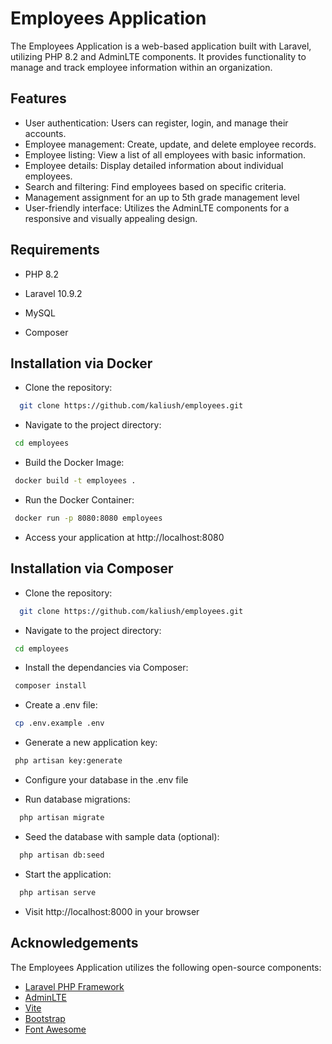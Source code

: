 
# Employees Application

The Employees Application is a web-based application built with Laravel, utilizing PHP 8.2 and AdminLTE components. It provides functionality to manage and track employee information within an organization.
## Features

- User authentication: Users can register, login, and manage their accounts.
- Employee management: Create, update, and delete employee records.
- Employee listing: View a list of all employees with basic information.
- Employee details: Display detailed information about individual employees.
- Search and filtering: Find employees based on specific criteria.
- Management assignment for an up to 5th grade management level
- User-friendly interface: Utilizes the AdminLTE components for a responsive and visually appealing design.


## Requirements

- PHP 8.2

- Laravel 10.9.2

- MySQL

- Composer

## Installation via Docker

- Clone the repository:

```bash
  git clone https://github.com/kaliush/employees.git
```
- Navigate to the project directory:
 ```bash
  cd employees
```   
- Build the Docker Image:
 ```bash
  docker build -t employees .
```  
- Run the Docker Container:
 ```bash
  docker run -p 8080:8080 employees
```  
- Access your application at http://localhost:8080



## Installation via Composer

- Clone the repository:

```bash
  git clone https://github.com/kaliush/employees.git
```
- Navigate to the project directory:
 ```bash
  cd employees
```   
- Install the dependancies via Composer:
 ```bash
  composer install
```  
- Create a .env file:
 ```bash
  cp .env.example .env
```  
- Generate a new application key:
 ```bash
  php artisan key:generate
```   

- Configure your database in the .env file

- Run database migrations:
```bash
  php artisan migrate
```   
- Seed the database with sample data (optional):
```bash
  php artisan db:seed
```    
- Start the application:
```bash
  php artisan serve
```   

- Visit http://localhost:8000 in your browser
## Acknowledgements
The Employees Application utilizes the following open-source components:
- [Laravel PHP Framework](https://laravel.com)
- [AdminLTE](https://adminlte.io)
- [Vite](https://vitejs.dev)
- [Bootstrap](https://getbootstrap.com)
- [Font Awesome](https://fontawesome.com)
